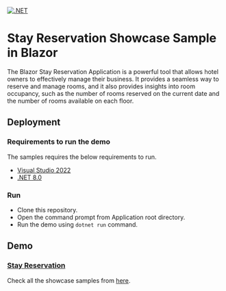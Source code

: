 [![.NET](https://github.com/syncfusion/blazor-showcase-stay-reservation/actions/workflows/dotnet.yml/badge.svg)](https://github.com/syncfusion/blazor-showcase-stay-reservation/actions/workflows/dotnet.yml)

# Stay Reservation Showcase Sample in Blazor

The Blazor Stay Reservation Application is a powerful tool that allows hotel owners to effectively manage their business. It provides a seamless way to reserve and manage rooms, and it also provides insights into room occupancy, such as the number of rooms reserved on the current date and the number of rooms available on each floor.

## Deployment

### Requirements to run the demo

The samples requires the below requirements to run.

- [Visual Studio 2022](https://visualstudio.microsoft.com/vs/)
- [.NET 8.0](https://dotnet.microsoft.com/en-us/download/dotnet/8.0)

### Run

- Clone this repository.
- Open the command prompt from Application root directory.
- Run the demo using `dotnet run` command.

## Demo

### <a href="https://blazor.syncfusion.com/showcase/stay-reservation" target="_blank">Stay Reservation</a>

Check all the showcase samples from <a href="https://blazor.syncfusion.com" target="_blank">here</a>.
